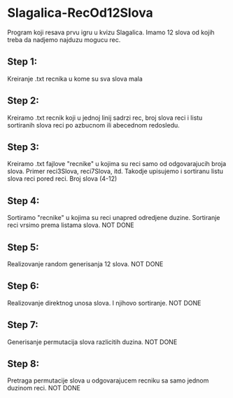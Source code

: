 # Slagalica-RecOd12Slova
 Program koji resava prvu igru u kvizu Slagalica. Imamo 12 slova od kojih treba da nadjemo najduzu mogucu rec.

## Step 1:
 Kreiranje .txt recnika u kome su sva slova mala
 <!-- DONE -->

## Step 2:
 Kreiramo .txt recnik koji u jednoj linij sadrzi rec, broj slova reci i listu sortiranih slova reci po azbucnom ili abecednom redosledu.
<!-- DONE -->

## Step 3:
 Kreiramo .txt fajlove "recnike" u kojima su reci samo od odgovarajucih broja slova. Primer reci3Slova, reci7Slova, itd.
 Takodje upisujemo i sortiranu listu slova reci pored reci. Broj slova (4-12)
<!-- DONE -->

## Step 4:
 Sortiramo "recnike" u kojima su reci unapred odredjene duzine. Sortiranje reci vrsimo prema listama slova.
NOT DONE

## Step 5:
 Realizovanje random generisanja 12 slova.
NOT DONE

## Step 6:
 Realizovanje direktnog unosa slova. I njihovo sortiranje.
NOT DONE

## Step 7:
 Generisanje permutacija slova razlicitih duzina.
NOT DONE

## Step 8:
 Pretraga permutacije slova u odgovarajucem recniku sa samo jednom duzinom reci.
NOT DONE
